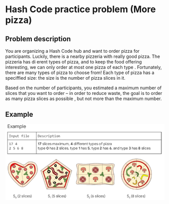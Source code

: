 [//]: # (Image References)

[image1]: ./images/main.png "Example"

# Hash Code practice problem (More pizza)
## Problem description
You are organizing a Hash Code hub and want to order pizza for participants. Luckily, there is a nearby pizzeria with really good pizza. The pizzeria has di erent types of pizza, and to keep the food offering interesting, we can only order at most one pizza of each type . Fortunately, there are many types of pizza to choose from! Each type of pizza has a speciffied size: the size is the number of pizza slices in it.

Based on the number of participants, you estimated a maximum number of slices that you want to order – in order to reduce waste, the goal is to order as many pizza slices as possible , but not more than the maximum number.

## Example
![Example][image1]